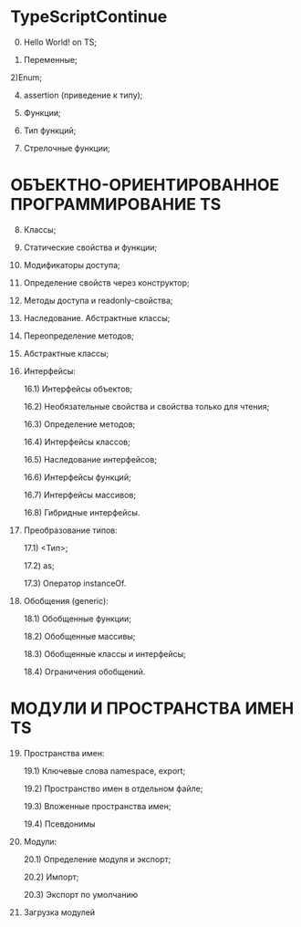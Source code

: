 # TypeScriptContinue 

0) Hello World! on TS;

1) Переменные;

2)Enum;

4) assertion (приведение к типу);

5) Функции;

6) Тип функций;

7) Стрелочные функции;

# ОБЪЕКТНО-ОРИЕНТИРОВАННОЕ ПРОГРАММИРОВАНИЕ TS

8) Классы;

9) Статические свойства и функции; 

10) Модификаторы доступа;

11) Определение свойств через конструктор;

12) Методы доступа и readonly-свойства;

13) Наследование. Абстрактные классы;

14) Переопределение методов;

15) Абстрактные классы;

16) Интерфейсы:

	16.1) Интерфейсы объектов;

	16.2) Необязательные свойства и свойства только для чтения;

	16.3) Определение методов;

	16.4) Интерфейсы классов;

	16.5) Наследование интерфейсов;

	16.6) Интерфейсы функций;

	16.7) Интерфейсы массивов;

	16.8) Гибридные интерфейсы.

17) Преобразование типов:
	
	17.1) <Тип>;

	17.2) as;

	17.3) Оператор instanceOf.

18) Обобщения (generic):

	18.1) Обобщенные функции;
	
	18.2) Обобщенные массивы;

	18.3) Обобщенные классы и интерфейсы;

	18.4) Ограничения обобщений.

# МОДУЛИ И ПРОСТРАНСТВА ИМЕН TS

19) Пространства имен:

	19.1) Ключевые слова namespace, export;

	19.2) Пространство имен в отдельном файле;

	19.3) Вложенные пространства имен;

	19.4) Псевдонимы

20) Модули:

	20.1) Определение модуля и экспорт;

	20.2) Импорт;

	20.3) Экспорт по умолчанию

21) Загрузка модулей